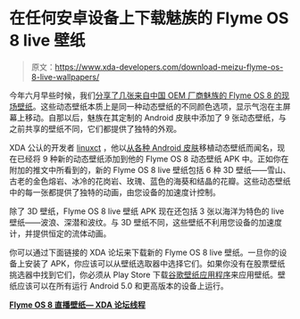 # 在任何安卓设备上下载魅族的 Flyme OS 8 live 壁纸

> 原文：<https://www.xda-developers.com/download-meizu-flyme-os-8-live-wallpapers/>

今年六月早些时候，我们[分享了几张来自中国 OEM 厂商魅族的 Flyme OS 8 的现场壁纸](https://www.xda-developers.com/download-meizu-flyme-os-8-colorful-bubble-live-wallpapers/)。这些动态壁纸本质上是同一种动态壁纸的不同颜色选项，显示气泡在主屏幕上移动。自那以后，魅族在其定制的 Android 皮肤中添加了 9 张动态壁纸，与之前共享的壁纸不同，它们都提供了独特的外观。

XDA 公认的开发者 [linuxct](https://forum.xda-developers.com/member.php?u=4787101) ，他以[从各种 Android 皮肤](https://www.xda-developers.com/download-oneplus-8t-live-wallpapers-any-android-device/)移植动态壁纸而闻名，现在已经将 9 种新的动态壁纸添加到他的 Flyme OS 8 动态壁纸 APK 中。正如你在附加的推文中所看到的，新的 Flyme OS 8 live 壁纸包括 6 种 3D 壁纸——雪山、古老的金色熔岩、冰冷的花岗岩、玫瑰、蓝色的海葵和结晶的花瓣。这些动态壁纸中的每一张都提供了独特的动画，由您设备的加速度计控制。

除了 3D 壁纸，Flyme OS 8 live 壁纸 APK 现在还包括 3 张以海洋为特色的 live 壁纸——波浪、深潜和波纹。与 3D 壁纸不同，这些壁纸不利用您设备的加速度计，并提供恒定的流体动画。

你可以通过下面链接的 XDA 论坛来下载新的 Flyme OS 8 live 壁纸。一旦你的设备上安装了 APK，你应该可以从壁纸选取器中选择它们。如果你没有在股票壁纸挑选器中找到它们，你必须从 Play Store 下载[谷歌壁纸应用程序](https://play.google.com/store/apps/details?id=com.google.android.apps.wallpaper)来应用壁纸。壁纸应该可以在所有运行 Android 5.0 和更高版本的设备上运行。

**[Flyme OS 8 直播壁纸— XDA 论坛线程](https://forum.xda-developers.com/android/themes/5-0-meizu-flymeos-8-live-wallpapers-t4189493)**